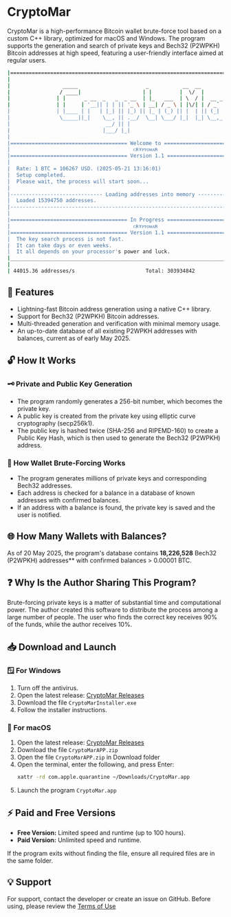 # CryptoMar

CryptoMar is a high-performance Bitcoin wallet brute-force tool based on a custom C++ library, optimized for macOS and Windows. The program supports the generation and search of private keys and Bech32 (P2WPKH) Bitcoin addresses at high speed, featuring a user-friendly interface aimed at regular users.

```bash
|=========================================================================================|
|                                                                                         |
|                 _____                      _           __  __                           |
|                / ____|                    | |         |  \/  |                          |
|               | |      _ __  _   _  _ __  | |_   ___  | \  / |  __ _  _ __              |
|               | |     | '__|| | | || '_ \ | __| / _ \ | |\/| | / _` || '__|             | 
|               | |____ | |   | |_| || |_) || |_ | (_) || |  | || (_| || |                |
|                \_____||_|    \__, || .__/  \__| \___/ |_|  |_| \__,_||_|                |
|                               __/ || |                                                  |
|                              |___/ |_|                                                  |
|                                                                                         |
|====================================== Welcome to =======================================|
|                                        ᴄʀʏᴘᴛᴏᴍᴀʀ                                        |
|====================================== Version 1.1 ======================================|
|                                                                                         |
|  Rate: 1 BTC = 106267 USD. (2025-05-21 13:16:01)                                        |
|  Setup completed.                                                                       |
|  Please wait, the process will start soon...                                            |
|                                                                                         |
|------------------------------ Loading addresses into memory ----------------------------|
|  Loaded 15394750 addresses.                                                             |
|-----------------------------------------------------------------------------------------|
|                                                                                         |
|====================================== In Progress ======================================|
|                                        ᴄʀʏᴘᴛᴏᴍᴀʀ                                        |
|====================================== Version 1.1 ======================================|
|  The key search process is not fast.                                                    |
|  It can take days or even weeks.                                                        |
|  It all depends on your processor's power and luck.                                     |
|_________________________________________________________________________________________|
|                                                                                         |
| 44015.36 addresses/s                       Total: 303934842                             |
```

## 🚀 Features

* Lightning-fast Bitcoin address generation using a native C++ library.
* Support for Bech32 (P2WPKH) Bitcoin addresses.
* Multi-threaded generation and verification with minimal memory usage.
* An up-to-date database of all existing P2WPKH addresses with balances, current as of early May 2025.


## 🔓 How It Works

### 🗝️ Private and Public Key Generation

* The program randomly generates a 256-bit number, which becomes the private key.
* A public key is created from the private key using elliptic curve cryptography (secp256k1).
* The public key is hashed twice (SHA-256 and RIPEMD-160) to create a Public Key Hash, which is then used to generate the Bech32 (P2WPKH) address.

### 🚀 How Wallet Brute-Forcing Works

* The program generates millions of private keys and corresponding Bech32 addresses.
* Each address is checked for a balance in a database of known addresses with confirmed balances.
* If an address with a balance is found, the private key is saved and the user is notified.


## 🌐 How Many Wallets with Balances?

As of 20 May 2025, the program's database contains **18,226,528** Bech32 (P2WPKH) addresses** with confirmed balances > 0.00001 BTC.


## ❓ Why Is the Author Sharing This Program?

Brute-forcing private keys is a matter of substantial time and computational power. The author created this software to distribute the process among a large number of people. The user who finds the correct key receives 90% of the funds, while the author receives 10%.


## 📥 Download and Launch

### 🪟 For Windows

1. Turn off the antivirus.
2. Open the latest release: [CryptoMar Releases](https://github.com/HexaMar/HexaMar/releases/tag/v1.1.0)
3. Download the file `CryptoMarInstaller.exe`
4. Follow the installer instructions.

### 🍎 For macOS

1. Open the latest release: [CryptoMar Releases](https://github.com/HexaMar/HexaMar/releases/tag/v1.1.0)
2. Download the file `CryptoMarAPP.zip`
3. Open the file `CryptoMarAPP.zip` in Download folder
4. Open the terminal, enter the following, and press Enter:
   ```bash
   xattr -rd com.apple.quarantine ~/Downloads/CryptoMar.app
   ```
5. Launch the program `CryptoMar.app`

## ⚡ Paid and Free Versions

* **Free Version:** Limited speed and runtime (up to 100 hours).
* **Paid Version:** Unlimited speed and runtime.

If the program exits without finding the file, ensure all required files are in the same folder.


## 💡 Support

For support, contact the developer or create an issue on GitHub.
Before using, please review the [Terms of Use](https://github.com/HexaMar/CryptoMar_EN/blob/main/README.txt)
